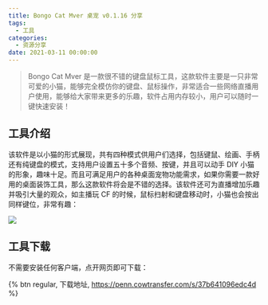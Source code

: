 ```yaml
---
title: Bongo Cat Mver 桌宠 v0.1.16 分享
tags:
  - 工具
categories:
  - 资源分享
date: 2021-03-11 00:00:00
---
```


> Bongo Cat Mver 是一款很不错的键盘鼠标工具，这款软件主要是一只非常可爱的小猫，能够完全模仿你的键盘、鼠标操作，非常适合一些网络直播用户使用，能够给大家带来更多的乐趣，软件占用内存较小，用户可以随时一键快速安装！

<!-- more -->

## 工具介绍

该软件是以小猫的形式展现，共有四种模式供用户们选择，包括键鼠、绘画、手柄还有纯键盘的模式，支持用户设置五十多个音频、按键，并且可以动手 DIY 小猫的形象，趣味十足。而且可满足用户的各种桌面宠物功能需求，如果你需要一款好用的桌面装饰工具，那么这款软件将会是不错的选择。该软件还可为直播增加乐趣并吸引大量的观众，如主播玩 CF 的时候，鼠标扫射和键盘移动时，小猫也会按出同样键位，非常有趣：

![](https://cdn.dusays.com/2021/03/320-1.jpg)

## 工具下载

不需要安装任何客户端，点开网页即可下载：

{% btn regular, 下载地址, https://penn.cowtransfer.com/s/37b641096edc4d %}
